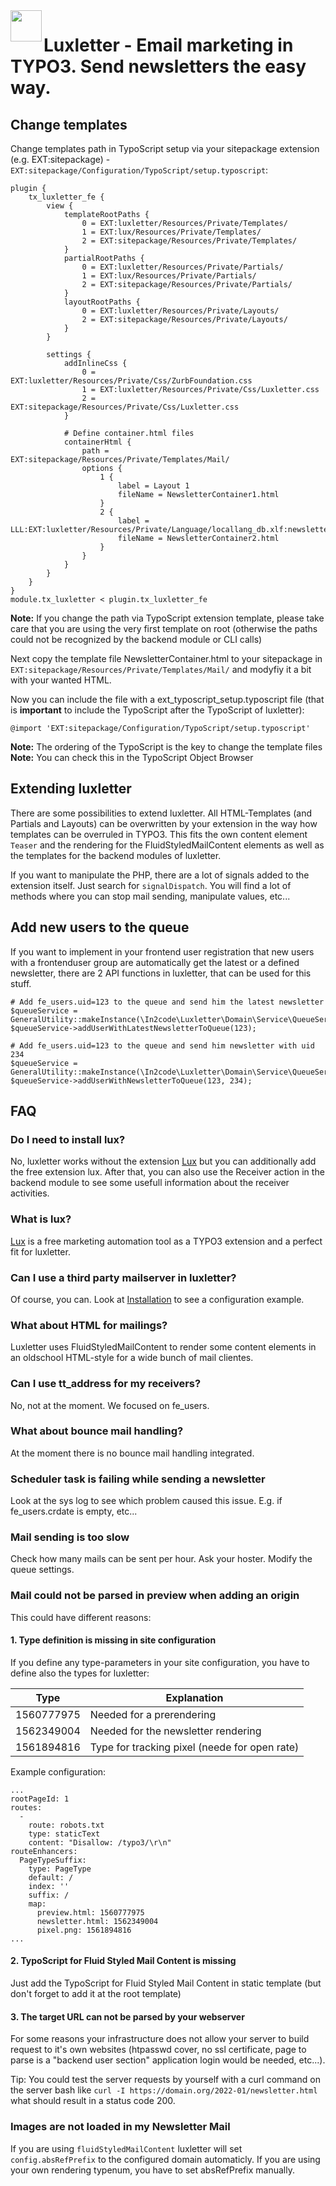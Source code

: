 <img align="left" src="../../Resources/Public/Icons/lux.svg" width="50" />

# Luxletter - Email marketing in TYPO3. Send newsletters the easy way.

## Change templates

Change templates path in TypoScript setup via your sitepackage extension (e.g. EXT:sitepackage) -
`EXT:sitepackage/Configuration/TypoScript/setup.typoscript`:

```
plugin {
    tx_luxletter_fe {
        view {
            templateRootPaths {
                0 = EXT:luxletter/Resources/Private/Templates/
                1 = EXT:lux/Resources/Private/Templates/
                2 = EXT:sitepackage/Resources/Private/Templates/
            }
            partialRootPaths {
                0 = EXT:luxletter/Resources/Private/Partials/
                1 = EXT:lux/Resources/Private/Partials/
                2 = EXT:sitepackage/Resources/Private/Partials/
            }
            layoutRootPaths {
                0 = EXT:luxletter/Resources/Private/Layouts/
                2 = EXT:sitepackage/Resources/Private/Layouts/
            }
        }

        settings {
            addInlineCss {
                0 = EXT:luxletter/Resources/Private/Css/ZurbFoundation.css
                1 = EXT:luxletter/Resources/Private/Css/Luxletter.css
                2 = EXT:sitepackage/Resources/Private/Css/Luxletter.css
            }

            # Define container.html files
            containerHtml {
                path = EXT:sitepackage/Resources/Private/Templates/Mail/
                options {
                    1 {
                        label = Layout 1
                        fileName = NewsletterContainer1.html
                    }
                    2 {
                        label = LLL:EXT:luxletter/Resources/Private/Language/locallang_db.xlf:newsletter.layouts.1
                        fileName = NewsletterContainer2.html
                    }
                }
            }
        }
    }
}
module.tx_luxletter < plugin.tx_luxletter_fe
```

**Note:** If you change the path via TypoScript extension template, please take care that you are using the very first
template on root (otherwise the paths could not be recognized by the backend module or CLI calls)

Next copy the template file NewsletterContainer.html to your sitepackage in
`EXT:sitepackage/Resources/Private/Templates/Mail/` and modyfiy it a bit with your wanted HTML.

Now you can include the file with a ext_typoscript_setup.typoscript file
(that is **important** to include the TypoScript after the TypoScript of luxletter):

`@import 'EXT:sitepackage/Configuration/TypoScript/setup.typoscript'`

**Note:** The ordering of the TypoScript is the key to change the template files
**Note:** You can check this in the TypoScript Object Browser

## Extending luxletter

There are some possibilities to extend luxletter.
All HTML-Templates (and Partials and Layouts) can be overwritten by your extension in the way how templates can
be overruled in TYPO3. This fits the own content element `Teaser` and the rendering for the FluidStyledMailContent
elements as well as the templates for the backend modules of luxletter.

If you want to manipulate the PHP, there are a lot of signals added to the extension itself. Just search for
`signalDispatch`. You will find a lot of methods where you can stop mail sending, manipulate values, etc...


## Add new users to the queue

If you want to implement in your frontend user registration that new users with a frontenduser group are automatically
get the latest or a defined newsletter, there are 2 API functions in luxletter, that can be used for this stuff.

```
# Add fe_users.uid=123 to the queue and send him the latest newsletter
$queueService = GeneralUtility::makeInstance(\In2code\Luxletter\Domain\Service\QueueService::class);
$queueService->addUserWithLatestNewsletterToQueue(123);
```

```
# Add fe_users.uid=123 to the queue and send him newsletter with uid 234
$queueService = GeneralUtility::makeInstance(\In2code\Luxletter\Domain\Service\QueueService::class);
$queueService->addUserWithNewsletterToQueue(123, 234);
```


## FAQ


### Do I need to install lux?

No, luxletter works without the extension [Lux](https://www.in2code.de/produkte/lux-typo3-marketing-automation/) but
you can additionally add the free extension lux.
After that, you can also use the Receiver action in the backend module to see some usefull information about the
receiver activities.


### What is lux?

[Lux](https://www.in2code.de/produkte/lux-typo3-marketing-automation/) is a free marketing automation tool
as a TYPO3 extension and a perfect fit for luxletter.


### Can I use a third party mailserver in luxletter?

Of course, you can. Look at [Installation](../Installation/Index.md) to see a configuration example.


### What about HTML for mailings?

Luxletter uses FluidStyledMailContent to render some content elements in an oldschool HTML-style for a wide bunch
of mail clientes.


### Can I use tt_address for my receivers?

No, not at the moment. We focused on fe_users.


### What about bounce mail handling?

At the moment there is no bounce mail handling integrated.


### Scheduler task is failing while sending a newsletter

Look at the sys log to see which problem caused this issue. E.g. if fe_users.crdate is empty, etc...


### Mail sending is too slow

Check how many mails can be sent per hour. Ask your hoster. Modify the queue settings.


### Mail could not be parsed in preview when adding an origin

This could have different reasons:

#### 1. Type definition is missing in site configuration

If you define any type-parameters in your site configuration, you have to define also the types for luxletter:

| Type | Explanation |
|------|-------------|
| 1560777975 | Needed for a prerendering |
| 1562349004 | Needed for the newsletter rendering |
| 1561894816 | Type for tracking pixel (neede for open rate) |

Example configuration:

```
...
rootPageId: 1
routes:
  -
    route: robots.txt
    type: staticText
    content: "Disallow: /typo3/\r\n"
routeEnhancers:
  PageTypeSuffix:
    type: PageType
    default: /
    index: ''
    suffix: /
    map:
      preview.html: 1560777975
      newsletter.html: 1562349004
      pixel.png: 1561894816
...
```

#### 2. TypoScript for Fluid Styled Mail Content is missing

Just add the TypoScript for Fluid Styled Mail Content in static template
(but don't forget to add it at the root template)


#### 3. The target URL can not be parsed by your webserver

For some reasons your infrastructure does not allow your server to build request to it's own websites (htpasswd cover,
no ssl certificate, page to parse is a "backend user section" application login would be needed, etc...).

Tip: You could test the server requests by yourself with a curl command on the server bash like
`curl -I https://domain.org/2022-01/newsletter.html`
what should result in a status code 200.


### Images are not loaded in my Newsletter Mail

If you are using `fluidStyledMailContent` luxletter will set `config.absRefPrefix` to the configured
domain automaticly. If you are using your own rendering typenum, you have to set absRefPrefix manually.
